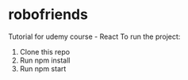 # robofriends

Tutorial for udemy course - React To run the project:

1. Clone this repo
2. Run npm install
3. Run npm start
